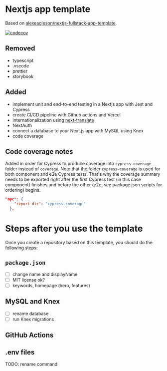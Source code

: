 # Nextjs app template
Based on [alexeagleson/nextjs-fullstack-app-template](https://github.com/alexeagleson/nextjs-fullstack-app-template).

[![codecov](https://codecov.io/gh/jirihofman/nextjs-fullstack-app-template/branch/master/graph/badge.svg?token=JSVBDBBVR4)](https://codecov.io/gh/jirihofman/nextjs-fullstack-app-template)

## Removed
- typescript
- .vscode
- prettier
- storybook

## Added
- implement unit and end-to-end testing in a Nextjs app with Jest and Cypress
- create CI/CD pipeline with Github actions and Vercel
- internationalization using [next-translate](https://github.com/aralroca/next-translate)
- NextAuth
- connect a database to your Next.js app with MySQL using Knex
- code coverage

## Code coverage notes

Added in order for Cypress to produce coverage into `cypress-coverage` folder instead of `coverage`. Note that the folder `cypress-coverage` is used for both component and e2e Cypress tests. That's why the coverage summary needs to be exported right after the first Cypress test (in this case component) finishes and before the other (e2e, see package.json scripts for ordering) begins.
```json
"nyc": {
    "report-dir": "cypress-coverage"
  },
```

# Steps after you use the template
Once you create a repository based on this template, you should do the following steps:
## `package.json`
- [ ] change name and displayName
- [ ] MIT license ok?
- [ ] keywords, homepage (hero, features)

## MySQL and Knex
- [ ] rename database
- [ ] run Knex migrations

## GitHub Actions

## .env files
TODO: rename command
